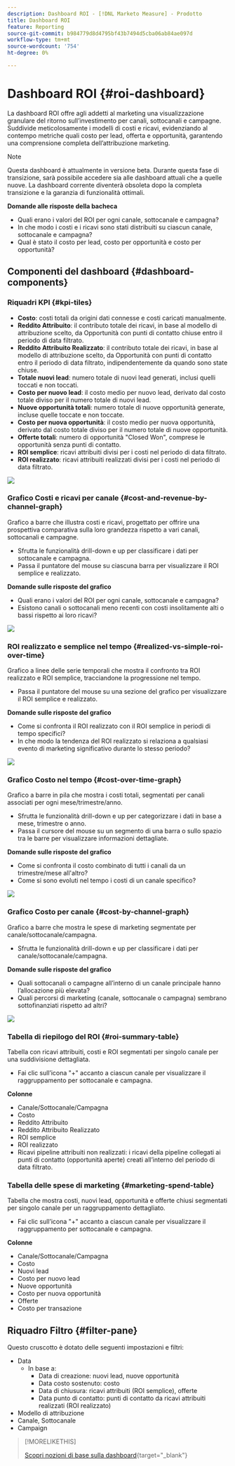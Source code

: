 ```yaml
---
description: Dashboard ROI - [!DNL Marketo Measure] - Prodotto
title: Dashboard ROI
feature: Reporting
source-git-commit: b984779d8d4795bf43b7494d5cba06ab84ae097d
workflow-type: tm+mt
source-wordcount: '754'
ht-degree: 0%

---
```


# Dashboard ROI {#roi-dashboard}

La dashboard ROI offre agli addetti al marketing una visualizzazione granulare del ritorno sull’investimento per canali, sottocanali e campagne. Suddivide meticolosamente i modelli di costi e ricavi, evidenziando al contempo metriche quali costo per lead, offerta e opportunità, garantendo una comprensione completa dell’attribuzione marketing.

>[!NOTE]
>
>Questa dashboard è attualmente in versione beta. Durante questa fase di transizione, sarà possibile accedere sia alle dashboard attuali che a quelle nuove. La dashboard corrente diventerà obsoleta dopo la completa transizione e la garanzia di funzionalità ottimali.

**Domande alle risposte della bacheca**

* Quali erano i valori del ROI per ogni canale, sottocanale e campagna?
* In che modo i costi e i ricavi sono stati distribuiti su ciascun canale, sottocanale e campagna?
* Qual è stato il costo per lead, costo per opportunità e costo per opportunità?

## Componenti del dashboard {#dashboard-components}

### Riquadri KPI {#kpi-tiles}

* **Costo**: costi totali da origini dati connesse e costi caricati manualmente.
* **Reddito Attribuito**: il contributo totale dei ricavi, in base al modello di attribuzione scelto, da Opportunità con punti di contatto chiuse entro il periodo di data filtrato.
* **Reddito Attribuito Realizzato**: il contributo totale dei ricavi, in base al modello di attribuzione scelto, da Opportunità con punti di contatto entro il periodo di data filtrato, indipendentemente da quando sono state chiuse.
* **Totale nuovi lead**: numero totale di nuovi lead generati, inclusi quelli toccati e non toccati.
* **Costo per nuovo lead**: il costo medio per nuovo lead, derivato dal costo totale diviso per il numero totale di nuovi lead.
* **Nuove opportunità totali**: numero totale di nuove opportunità generate, incluse quelle toccate e non toccate.
* **Costo per nuova opportunità**: il costo medio per nuova opportunità, derivato dal costo totale diviso per il numero totale di nuove opportunità.
* **Offerte totali**: numero di opportunità &quot;Closed Won&quot;, comprese le opportunità senza punti di contatto.
* **ROI semplice**: ricavi attribuiti divisi per i costi nel periodo di data filtrato.
* **ROI realizzato**: ricavi attribuiti realizzati divisi per i costi nel periodo di data filtrato.

![](assets/roi-dashboard-1.png)

### Grafico Costi e ricavi per canale {#cost-and-revenue-by-channel-graph}

Grafico a barre che illustra costi e ricavi, progettato per offrire una prospettiva comparativa sulla loro grandezza rispetto a vari canali, sottocanali e campagne.

* Sfrutta le funzionalità drill-down e up per classificare i dati per sottocanale e campagna.
* Passa il puntatore del mouse su ciascuna barra per visualizzare il ROI semplice e realizzato.

**Domande sulle risposte del grafico**

* Quali erano i valori del ROI per ogni canale, sottocanale e campagna?
* Esistono canali o sottocanali meno recenti con costi insolitamente alti o bassi rispetto ai loro ricavi?

![](assets/roi-dashboard-2.png)

### ROI realizzato e semplice nel tempo {#realized-vs-simple-roi-over-time}

Grafico a linee delle serie temporali che mostra il confronto tra ROI realizzato e ROI semplice, tracciandone la progressione nel tempo.

* Passa il puntatore del mouse su una sezione del grafico per visualizzare il ROI semplice e realizzato.

**Domande sulle risposte del grafico**

* Come si confronta il ROI realizzato con il ROI semplice in periodi di tempo specifici?
* In che modo la tendenza del ROI realizzato si relaziona a qualsiasi evento di marketing significativo durante lo stesso periodo?

![](assets/roi-dashboard-3.png)

### Grafico Costo nel tempo {#cost-over-time-graph}

Grafico a barre in pila che mostra i costi totali, segmentati per canali associati per ogni mese/trimestre/anno.

* Sfrutta le funzionalità drill-down e up per categorizzare i dati in base a mese, trimestre o anno.
* Passa il cursore del mouse su un segmento di una barra o sullo spazio tra le barre per visualizzare informazioni dettagliate.

**Domande sulle risposte del grafico**

* Come si confronta il costo combinato di tutti i canali da un trimestre/mese all&#39;altro?
* Come si sono evoluti nel tempo i costi di un canale specifico?

![](assets/roi-dashboard-4.png)

### Grafico Costo per canale {#cost-by-channel-graph}

Grafico a barre che mostra le spese di marketing segmentate per canale/sottocanale/campagna.

* Sfrutta le funzionalità drill-down e up per classificare i dati per canale/sottocanale/campagna.

**Domande sulle risposte del grafico**

* Quali sottocanali o campagne all’interno di un canale principale hanno l’allocazione più elevata?
* Quali percorsi di marketing (canale, sottocanale o campagna) sembrano sottofinanziati rispetto ad altri?

![](assets/roi-dashboard-5.png)

### Tabella di riepilogo del ROI {#roi-summary-table}

Tabella con ricavi attribuiti, costi e ROI segmentati per singolo canale per una suddivisione dettagliata.

* Fai clic sull’icona &quot;+&quot; accanto a ciascun canale per visualizzare il raggruppamento per sottocanale e campagna.

**Colonne**

* Canale/Sottocanale/Campagna
* Costo
* Reddito Attribuito
* Reddito Attribuito Realizzato
* ROI semplice
* ROI realizzato
* Ricavi pipeline attribuiti non realizzati: i ricavi della pipeline collegati ai punti di contatto (opportunità aperte) creati all’interno del periodo di data filtrato.

### Tabella delle spese di marketing {#marketing-spend-table}

Tabella che mostra costi, nuovi lead, opportunità e offerte chiusi segmentati per singolo canale per un raggruppamento dettagliato.

* Fai clic sull’icona &quot;+&quot; accanto a ciascun canale per visualizzare il raggruppamento per sottocanale e campagna.

**Colonne**

* Canale/Sottocanale/Campagna
* Costo
* Nuovi lead
* Costo per nuovo lead
* Nuove opportunità
* Costo per nuova opportunità
* Offerte
* Costo per transazione

## Riquadro Filtro {#filter-pane}

Questo cruscotto è dotato delle seguenti impostazioni e filtri:

* Data
   * In base a:
      * Data di creazione: nuovi lead, nuove opportunità
      * Data costo sostenuto: costo
      * Data di chiusura: ricavi attribuiti (ROI semplice), offerte
      * Data punto di contatto: punti di contatto da ricavi attribuiti realizzati (ROI realizzato)
* Modello di attribuzione
* Canale, Sottocanale
* Campaign

>[!MORELIKETHIS]
>
>[Scopri nozioni di base sulla dashboard](/help/marketo-measure-discover-ui/dashboards/discover-dashboard-basics.md){target="_blank"}

